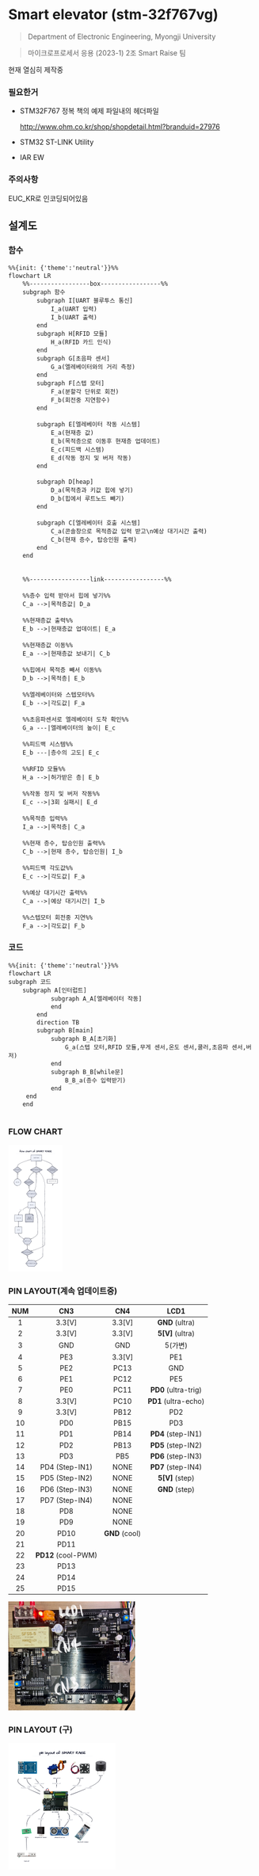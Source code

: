 # Smart elevator (stm-32f767vg)

>  Department of Electronic Engineering, Myongji University

> 마이크로프로세서 응용 (2023-1) 2조 Smart Raise 팀 

현재 열심히 제작중

### 필요한거

* STM32F767 정복 책의 예제 파일내의 헤더파일

  http://www.ohm.co.kr/shop/shopdetail.html?branduid=27976

* STM32 ST-LINK Utility
* IAR EW

### 주의사항

EUC_KR로 인코딩되어있음

## 설계도

### 함수

```mermaid
%%{init: {'theme':'neutral'}}%%
flowchart LR
	%%-----------------box-----------------%%
	subgraph 함수
		subgraph I[UART 블루투스 통신]
			I_a(UART 입력)
			I_b(UART 출력)
		end	
		subgraph H[RFID 모듈]
			H_a(RFID 카드 인식)
		end	
		subgraph G[초음파 센서]
			G_a(엘레베이터와의 거리 측정)
		end	
		subgraph F[스텝 모터]
			F_a(분할각 단위로 회전)
			F_b(회전중 지연함수)
		end
	
		subgraph E[엘레베이터 작동 시스템]
			E_a(현재층 값)
			E_b(목적층으로 이동후 현재층 업데이트)
			E_c(피드백 시스템)
			E_d(작동 정지 및 버저 작동)
		end
	
		subgraph D[heap]
			D_a(목적층과 키값 힙에 넣기)
			D_b(힙에서 루트노드 빼기)
		end
	
		subgraph C[엘레베이터 호출 시스템]
			C_a(콘솔창으로 목적층값 입력 받고\n예상 대기시간 출력)
			C_b(현재 층수, 탑승인원 출력)
		end
	end
	
	
	%%-----------------link-----------------%%
	
	%%층수 입력 받아서 힙에 넣기%%
	C_a -->|목적층값| D_a 
	
	%%현재층값 출력%%
	E_b -->|현재층값 업데이트| E_a
    
    %%현재층값 이동%%
    E_a -->|현재층값 보내기| C_b
	
	%%힙에서 목적층 빼서 이동%%
	D_b -->|목적층| E_b
	
	%%엘레베이터와 스텝모터%%
	E_b -->|각도값| F_a
	
	%%초음파센서로 엘레베이터 도착 확인%%
	G_a ---|엘레베이터의 높이| E_c
	
	%%피드백 시스템%%
	E_b ---|층수의 고도| E_c 
	
	%%RFID 모듈%%
	H_a -->|허가받은 층| E_b
	
	%%작동 정지 및 버저 작동%%
	E_c -->|3회 실패시| E_d
	
	%%목적층 입력%%
	I_a -->|목적층| C_a
	
	%%현재 층수, 탑승인원 출력%%
	C_b -->|현재 층수, 탑승인원| I_b
	
	%%피드백 각도값%%
	E_c -->|각도값| F_a
	
	%%예상 대기시간 출력%%
	C_a -->|예상 대기시간| I_b
	
	%%스텝모터 회전중 지연%%
	F_a -->|각도값| F_b
```

### 코드

```mermaid
%%{init: {'theme':'neutral'}}%%
flowchart LR
subgraph 코드
	subgraph A[인터럽트]
			subgraph A_A[엘레베이터 작동]
			end
		end
		direction TB
		subgraph B[main]
			subgraph B_A[초기화]
				G_a(스텝 모터,RFID 모듈,무게 센서,온도 센서,쿨러,초음파 센서,버저)
			end
			subgraph B_B[while문]
				B_B_a(층수 입력받기)
			end
   	 end
	end
	
```



### FLOW CHART

<img src="./description/flowchart.png" alt="flowchart" style="zoom: 25%;" />

### PIN LAYOUT(계속 업데이트중)

| NUM  |         CN3         |      CN4       |         LCD1         |
| :--: | :-----------------: | :------------: | :------------------: |
|  1   |       3.3[V]        |     3.3[V]     |   **GND** (ultra)    |
|  2   |       3.3[V]        |     3.3[V]     |   **5[V]** (ultra)   |
|  3   |         GND         |      GND       |       5(가변)        |
|  4   |         PE3         |     3.3[V]     |         PE1          |
|  5   |         PE2         |      PC13      |         GND          |
|  6   |         PE1         |      PC12      |         PE5          |
|  7   |         PE0         |      PC11      | **PD0** (ultra-trig) |
|  8   |       3.3[V]        |      PC10      | **PD1** (ultra-echo) |
|  9   |       3.3[V]        |      PB12      |         PD2          |
|  10  |         PD0         |      PB15      |         PD3          |
|  11  |         PD1         |      PB14      |  **PD4** (step-IN1)  |
|  12  |         PD2         |      PB13      |  **PD5** (step-IN2)  |
|  13  |         PD3         |      PB5       |  **PD6** (step-IN3)  |
|  14  |   PD4 (Step-IN1)    |      NONE      |  **PD7** (step-IN4)  |
|  15  |   PD5 (Step-IN2)    |      NONE      |   **5[V]** (step)    |
|  16  |   PD6 (Step-IN3)    |      NONE      |    **GND** (step)    |
|  17  |   PD7 (Step-IN4)    |      NONE      |                      |
|  18  |         PD8         |      NONE      |                      |
|  19  |         PD9         |      NONE      |                      |
|  20  |        PD10         | **GND** (cool) |                      |
|  21  |        PD11         |                |                      |
|  22  | **PD12** (cool-PWM) |                |                      |
|  23  |        PD13         |                |                      |
|  24  |        PD14         |                |                      |
|  25  |        PD15         |                |                      |

<img src="./image/CN3_CN4_LCD1.jpg" alt="CN3_CN4_LCD1" style="zoom:25%;" />

### PIN LAYOUT (구)

<img src="./description/module.png" alt="module" style="zoom:25%;" />
